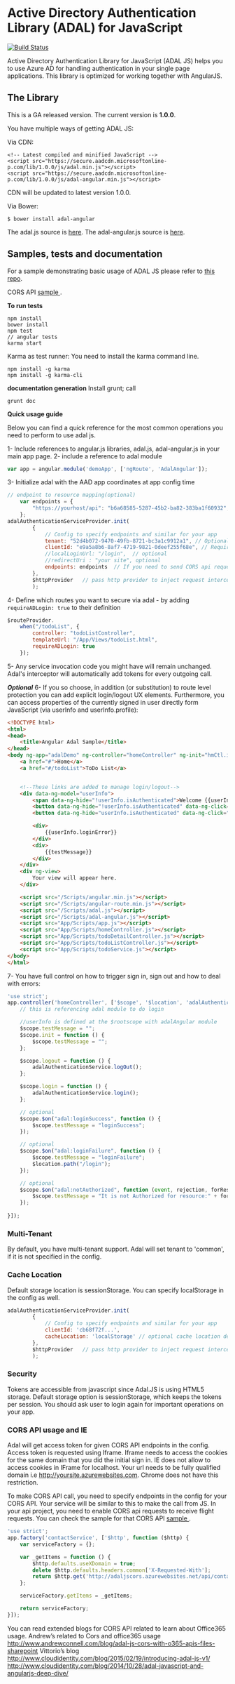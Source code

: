 Active Directory Authentication Library (ADAL) for JavaScript 
====================================
[![Build Status](https://travis-ci.org/AzureAD/azure-activedirectory-library-for-js.svg?branch=master)](https://travis-ci.org/AzureAD/azure-activedirectory-library-for-js)

Active Directory Authentication Library for JavaScript (ADAL JS) helps you to use Azure AD for handling authentication in your single page applications.
This library is optimized for working together with AngularJS.

## The Library

This is a GA released version. The current version is **1.0.0**.
 
You have multiple ways of getting ADAL JS:

Via CDN:

    <!-- Latest compiled and minified JavaScript -->
    <script src="https://secure.aadcdn.microsoftonline-p.com/lib/1.0.0/js/adal.min.js"></script>
    <script src="https://secure.aadcdn.microsoftonline-p.com/lib/1.0.0/js/adal-angular.min.js"></script>

CDN will be updated to latest version 1.0.0.

Via Bower: 

    $ bower install adal-angular

The adal.js source is [here](https://github.com/AzureAD/azure-activedirectory-library-for-js/tree/master/lib/adal.js).
The adal-angular.js source is [here](https://github.com/AzureAD/azure-activedirectory-library-for-js/tree/master/lib/adal-angular.js).
## Samples, tests and documentation 

For a sample demonstrating basic usage of ADAL JS please refer to [this repo](https://github.com/AzureADSamples/SinglePageApp-DotNet). 

CORS API [sample ](https://github.com/AzureADSamples/SinglePageApp-WebAPI-AngularJS-DotNet).

**To run tests**

    npm install
    bower install
    npm test
    // angular tests
    karma start

Karma as test runner:
You need to install the karma command line.

    npm install -g karma
    npm install -g karma-cli
    

**documentation generation**
Install grunt; call

    grunt doc



**Quick usage guide**

Below you can find a quick reference for the most common operations you need to perform to use adal js.

1- Include references to angular.js libraries, adal.js, adal-angular.js in your main app page.
2- include a reference to adal module
```js
var app = angular.module('demoApp', ['ngRoute', 'AdalAngular']);
```
3- Initialize adal with the AAD app coordinates at app config time
```js
// endpoint to resource mapping(optional)
    var endpoints = {
        "https://yourhost/api": "b6a68585-5287-45b2-ba82-383ba1f60932",
    };
adalAuthenticationServiceProvider.init(
        {
            // Config to specify endpoints and similar for your app
            tenant: "52d4b072-9470-49fb-8721-bc3a1c9912a1", // Optional by default, it sends common
            clientId: "e9a5a8b6-8af7-4719-9821-0deef255f68e", // Required
            //localLoginUrl: "/login",  // optional
            //redirectUri : "your site", optional
            endpoints: endpoints  // If you need to send CORS api requests.
        },
        $httpProvider   // pass http provider to inject request interceptor to attach tokens
        );
```
4- Define which routes you want to secure via adal - by adding `requireADLogin: true` to their definition
```js
$routeProvider.
    when("/todoList", {
        controller: "todoListController",
        templateUrl: "/App/Views/todoList.html",
        requireADLogin: true
    });

```
5- Any service invocation code you might have will remain unchanged. Adal's interceptor will automatically add tokens for every outgoing call. 

***Optional***
6- If you so choose, in addition (or substitution) to route level protection you can add explicit login/logout UX elements. Furthermore, you can access properties of the currently signed in user directly form JavaScript (via userInfo and userInfo.profile):
```html
<!DOCTYPE html>
<html>
<head>
    <title>Angular Adal Sample</title>
</head>
<body ng-app="adalDemo" ng-controller="homeController" ng-init="hmCtl.init()">
    <a href="#">Home</a>
    <a href="#/todoList">ToDo List</a>


    <!--These links are added to manage login/logout-->
    <div data-ng-model="userInfo">
        <span data-ng-hide="!userInfo.isAuthenticated">Welcome {{userInfo.userName}} </span>
        <button data-ng-hide="!userInfo.isAuthenticated" data-ng-click="logout()">Logout</button>
        <button data-ng-hide="userInfo.isAuthenticated" data-ng-click="login()">Login</button>

        <div>
            {{userInfo.loginError}}
        </div>
        <div>
            {{testMessage}}
        </div>
    </div>
    <div ng-view>
        Your view will appear here.
    </div>

    <script src="/Scripts/angular.min.js"></script>
    <script src="/Scripts/angular-route.min.js"></script>
    <script src="/Scripts/adal.js"></script>
    <script src="/Scripts/adal-angular.js"></script>
    <script src="App/Scripts/app.js"></script>
    <script src="App/Scripts/homeController.js"></script>
    <script src="App/Scripts/todoDetailController.js"></script>
    <script src="App/Scripts/todoListController.js"></script>
    <script src="App/Scripts/todoService.js"></script>
</body>
</html>
```
7- You have full control on how to trigger sign in, sign out and how to deal with errors:

```js
'use strict';
app.controller('homeController', ['$scope', '$location', 'adalAuthenticationService', function ($scope, $location, adalAuthenticationService) {
    // this is referencing adal module to do login

    //userInfo is defined at the $rootscope with adalAngular module
    $scope.testMessage = "";
    $scope.init = function () {
        $scope.testMessage = "";
    };

    $scope.logout = function () {
        adalAuthenticationService.logOut();
    };

    $scope.login = function () {
        adalAuthenticationService.login();
    };

    // optional
    $scope.$on("adal:loginSuccess", function () {
        $scope.testMessage = "loginSuccess";
    });

    // optional
    $scope.$on("adal:loginFailure", function () {
        $scope.testMessage = "loginFailure";
        $location.path("/login");
    });

    // optional
    $scope.$on("adal:notAuthorized", function (event, rejection, forResource) {
        $scope.testMessage = "It is not Authorized for resource:" + forResource;
    });
  
}]);


```

### Multi-Tenant

By default, you have multi-tenant support. Adal will set tenant to 'common', if it is not specified in the config.

### Cache Location
Default storage location is sessionStorage. You can specify localStorage in the config as well.

```js
adalAuthenticationServiceProvider.init(
        {
            // Config to specify endpoints and similar for your app
            clientId: 'cb68f72f...',
            cacheLocation: 'localStorage' // optional cache location default is sessionStorage
        },
        $httpProvider   // pass http provider to inject request interceptor to attach tokens
        );
```

### Security
Tokens are accessible from javascript since Adal.JS is using HTML5 storage. Default storage option is sessionStorage, which keeps the tokens per session. You should ask user to login again for important operations on your app.

### CORS API usage and IE
Adal will get access token for given CORS API endpoints in the config. Access token is requested using Iframe. Iframe needs to access the cookies for the same domain that you did the initial sign in. IE does not allow to access cookies in IFrame for localhost. Your url needs to be fully qualified domain i.e http://yoursite.azurewebsites.com. Chrome does not have this restriction.

To make CORS API call, you need to specify endpoints in the config for your CORS API. Your service will be similar to this to make the call from JS. In your api project, you need to enable CORS api requests to receive flight requests. You can check the sample for that  CORS API [sample ](https://github.com/AzureADSamples/SinglePageApp-WebAPI-AngularJS-DotNet).

```js
'use strict';
app.factory('contactService', ['$http', function ($http) {
    var serviceFactory = {};

    var _getItems = function () {
        $http.defaults.useXDomain = true;
        delete $http.defaults.headers.common['X-Requested-With'];
        return $http.get('http://adaljscors.azurewebsites.net/api/contacts');
    };

    serviceFactory.getItems = _getItems;

    return serviceFactory;
}]);
```

You can read extended blogs for CORS API related to learn about Office365 usage.
Andrew’s related to Cors and office365 usage
http://www.andrewconnell.com/blog/adal-js-cors-with-o365-apis-files-sharepoint
Vittorio’s blog
http://www.cloudidentity.com/blog/2015/02/19/introducing-adal-js-v1/
http://www.cloudidentity.com/blog/2014/10/28/adal-javascript-and-angularjs-deep-dive/
